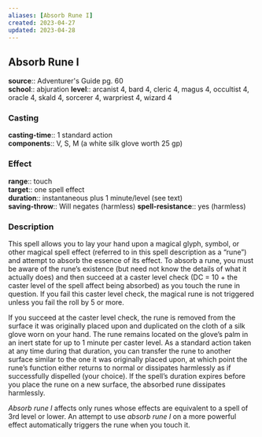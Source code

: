 ```yaml
---
aliases: [Absorb Rune I]
created: 2023-04-27
updated: 2023-04-28
---
```


## Absorb Rune I

**source**:: Adventurer's Guide pg. 60  
**school**:: abjuration
**level**:: arcanist 4, bard 4, cleric 4, magus 4, occultist 4, oracle 4, skald 4, sorcerer 4, warpriest 4, wizard 4

### Casting

**casting-time**:: 1 standard action  
**components**:: V, S, M (a white silk glove worth 25 gp)

### Effect

**range**:: touch  
**target**:: one spell effect  
**duration**:: instantaneous plus 1 minute/level (see text)  
**saving-throw**:: Will negates (harmless)
**spell-resistance**:: yes (harmless)

### Description

This spell allows you to lay your hand upon a magical glyph, symbol, or other magical spell effect (referred to in this spell description as a “rune”) and attempt to absorb the essence of its effect. To absorb a rune, you must be aware of the rune’s existence (but need not know the details of what it actually does) and then succeed at a caster level check (DC = 10 + the caster level of the spell affect being absorbed) as you touch the rune in question. If you fail this caster level check, the magical rune is not triggered unless you fail the roll by 5 or more.  
  
If you succeed at the caster level check, the rune is removed from the surface it was originally placed upon and duplicated on the cloth of a silk glove worn on your hand. The rune remains located on the glove’s palm in an inert state for up to 1 minute per caster level. As a standard action taken at any time during that duration, you can transfer the rune to another surface similar to the one it was originally placed upon, at which point the rune’s function either returns to normal or dissipates harmlessly as if successfully dispelled (your choice). If the spell’s duration expires before you place the rune on a new surface, the absorbed rune dissipates harmlessly.  
  
*Absorb rune I* affects only runes whose effects are equivalent to a spell of 3rd level or lower. An attempt to use *absorb rune I* on a more powerful effect automatically triggers the rune when you touch it.
